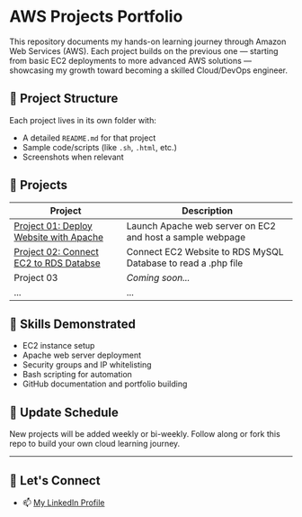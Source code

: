 # AWS Projects Portfolio

This repository documents my hands-on learning journey through Amazon Web Services (AWS). Each project builds on the previous one — starting from basic EC2 deployments to more advanced AWS solutions — showcasing my growth toward becoming a skilled Cloud/DevOps engineer.

## 🔧 Project Structure

Each project lives in its own folder with:
- A detailed `README.md` for that project
- Sample code/scripts (like `.sh`, `.html`, etc.)
- Screenshots when relevant

## 🚀 Projects

| Project | Description |
|--------|-------------|
| [Project 01: Deploy Website with Apache](./project-01-deploy-apache) | Launch Apache web server on EC2 and host a sample webpage |
| [Project 02: Connect EC2 to RDS Databse](./project-02-ec2-rds-mysql) | Connect EC2 Website to RDS MySQL Database to read a .php file |
| Project 03 | _Coming soon..._ |
| ... | ... |

## 🧠 Skills Demonstrated

- EC2 instance setup
- Apache web server deployment
- Security groups and IP whitelisting
- Bash scripting for automation
- GitHub documentation and portfolio building

## 📅 Update Schedule

New projects will be added weekly or bi-weekly. Follow along or fork this repo to build your own cloud learning journey.

---

## 🙌 Let's Connect

- 📫 [My LinkedIn Profile](https://www.linkedin.com/in/uche-francis-6803b080/)


